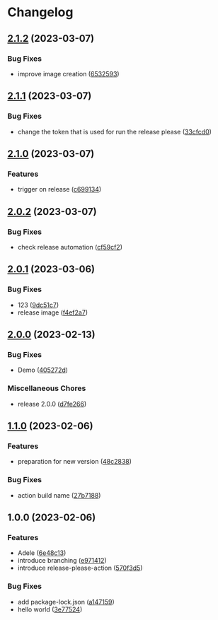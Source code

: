 # Changelog

## [2.1.2](https://github.com/atstoyanov/release-workflows/compare/v2.1.1...v2.1.2) (2023-03-07)


### Bug Fixes

* improve image creation ([6532593](https://github.com/atstoyanov/release-workflows/commit/653259300259c80ca1699f1db16a95bae7e6546a))

## [2.1.1](https://github.com/atstoyanov/release-workflows/compare/v2.1.0...v2.1.1) (2023-03-07)


### Bug Fixes

* change the token that is used for run the release please ([33cfcd0](https://github.com/atstoyanov/release-workflows/commit/33cfcd0b9a8815906bb46ebf775b7fb8460ba60a))

## [2.1.0](https://github.com/atstoyanov/release-workflows/compare/v2.0.2...v2.1.0) (2023-03-07)


### Features

* trigger on release ([c699134](https://github.com/atstoyanov/release-workflows/commit/c699134716b39793c4b20bcfb1ae16d211317327))

## [2.0.2](https://github.com/atstoyanov/release-workflows/compare/v2.0.1...v2.0.2) (2023-03-07)


### Bug Fixes

* check release automation ([cf59cf2](https://github.com/atstoyanov/release-workflows/commit/cf59cf220be6ed675e889a326df63078a1e28f50))

## [2.0.1](https://github.com/atstoyanov/release-workflows/compare/v2.0.0...v2.0.1) (2023-03-06)


### Bug Fixes

* 123 ([9dc51c7](https://github.com/atstoyanov/release-workflows/commit/9dc51c7c1a484f7902e6f83d13532b26020adaa1))
* release image ([f4ef2a7](https://github.com/atstoyanov/release-workflows/commit/f4ef2a7c667386c08a9ebbfbc0022fd63269c338))

## [2.0.0](https://github.com/atstoyanov/release-workflows/compare/v1.1.0...v2.0.0) (2023-02-13)


### Bug Fixes

* Demo ([405272d](https://github.com/atstoyanov/release-workflows/commit/405272da3eb79336d2989b53c7269469f26a2da3))


### Miscellaneous Chores

* release 2.0.0 ([d7fe266](https://github.com/atstoyanov/release-workflows/commit/d7fe2669ebffbdff0e85665cda57695f3164d3f0))

## [1.1.0](https://github.com/atstoyanov/release-workflows/compare/v1.0.0...v1.1.0) (2023-02-06)


### Features

* preparation for new version ([48c2838](https://github.com/atstoyanov/release-workflows/commit/48c2838340616e605239fed073d49396be784f6d))


### Bug Fixes

* action build name ([27b7188](https://github.com/atstoyanov/release-workflows/commit/27b71884f8570da495056da7e3d2d6026bf53a4d))

## 1.0.0 (2023-02-06)


### Features

* Adele ([6e48c13](https://github.com/atstoyanov/release-workflows/commit/6e48c13e730be391ed894264a98e7d59f50d7258))
* introduce branching ([e971412](https://github.com/atstoyanov/release-workflows/commit/e971412c4346e50ab464fb32981d0224a518236f))
* introduce release-please-action ([570f3d5](https://github.com/atstoyanov/release-workflows/commit/570f3d5412e10c0c89d29d1b85cd7e543d28d0b3))


### Bug Fixes

* add package-lock.json ([a147159](https://github.com/atstoyanov/release-workflows/commit/a1471592b353338560a2d0ffe8f18d2b1c002db3))
* hello world ([3e77524](https://github.com/atstoyanov/release-workflows/commit/3e77524020a79f58560d08309148a45bd9d9954f))
